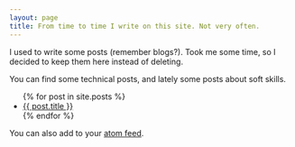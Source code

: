 ```yaml
---
layout: page
title: From time to time I write on this site. Not very often.
---
```


I used to write some posts (remember blogs?). Took me some time, so I decided to keep them here instead of deleting.

You can find some technical posts, and lately some posts about soft skills.

<ul>
  {% for post in site.posts %}
    <li>
      <a href="{{ post.url }}">{{ post.title }}</a>
    </li>
  {% endfor %}
</ul>


You can also add to your [atom feed](/atom.xml).
